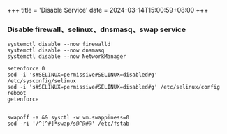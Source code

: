 +++
title = 'Disable Service'
date = 2024-03-14T15:00:59+08:00
+++

### Disable firewall、selinux、dnsmasq、swap service
```shell
systemctl disable --now firewalld 
systemctl disable --now dnsmasq
systemctl disable --now NetworkManager

setenforce 0
sed -i 's#SELINUX=permissive#SELINUX=disabled#g' /etc/sysconfig/selinux
sed -i 's#SELINUX=permissive#SELINUX=disabled#g' /etc/selinux/config
reboot
getenforce


swapoff -a && sysctl -w vm.swappiness=0
sed -ri '/^[^#]*swap/s@^@#@' /etc/fstab
```